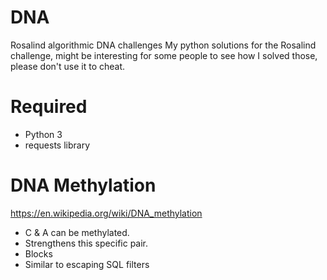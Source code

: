 # DNA
Rosalind algorithmic DNA challenges
My python solutions for the Rosalind challenge, might be interesting for
some people to see how I solved those, please don't use it to cheat.

# Required
- Python 3
- requests library

# DNA Methylation
https://en.wikipedia.org/wiki/DNA_methylation
- C & A can be methylated.
- Strengthens this specific pair.
- Blocks
- Similar to escaping SQL filters
